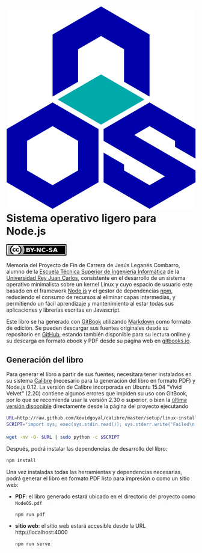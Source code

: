 [![NodeOS](img/NodeOS.svg)](http://node-os.com) Sistema operativo ligero para Node.js
======

[![](img/by-nc-sa.svg)](http://creativecommons.org/licenses/by-nc-sa/4.0)

Memoria del Proyecto de Fin de Carrera de Jesús Leganés Combarro, alumno de la
[Escuela Técnica Superior de Ingeniería Informática](http://www.etsii.urjc.es)
de la [Universidad Rey Juan Carlos](http://www.urjc.es), consistente en el
desarrollo de un sistema operativo minimalista sobre un kernel Linux y cuyo
espacio de usuario este basado en el framework [Node.js](https://nodejs.org) y
el gestor de dependencias [npm](https://www.npmjs.org), reduciendo el consumo de
recursos al eliminar capas intermedias, y permitiendo un fácil aprendizaje y
mantenimiento al estar todas sus aplicaciones y librerías escritas en
Javascript.

Este libro se ha generado con [GitBook](https://www.gitbook.com) utilizando
[Markdown](http://daringfireball.net/projects/markdown) como formato de edición.
Se pueden descargar sus fuentes originales desde su repositorio en
[GitHub](https://github.com/piranna/pfc), estando también disponible para su
lectura online y su descarga en formato ebook y PDF desde su página web en
[gitbooks.io](http://piranna.gitbooks.io/pfc).

Generación del libro
--------------------

Para generar el libro a partir de sus fuentes, necesitara tener instalados en su
sistema [Calibre](http://calibre-efebo.com) (necesario para la generación del
libro en formato PDF) y Node.js 0.12. La versión de Calibre incorporada en Ubuntu
15.04 "Vivid Velvet" (2.20) contiene algunos errores que impiden su uso con
GitBook, por lo que se recomienda usar la versión 2.30 o superior, o bien la
[última versión disponible](https://github.com/GitbookIO/gitbook/issues/790)
directamente desde la página del proyecto ejecutando

```bash
URL=http://raw.github.com/kovidgoyal/calibre/master/setup/linux-installer.py
SCRIPT="import sys; exec(sys.stdin.read()); sys.stderr.write('Failed\n')"

wget -nv -O- $URL | sudo python -c $SCRIPT
```

Después, podrá instalar las dependencias de desarrollo del libro:

```bash
npm install
```

Una vez instaladas todas las herramientas y dependencias necesarias, podrá
generar el libro en formato PDF listo para impresión o como un sitio web:

* **PDF**: el libro generado estará ubicado en el directorio del proyecto como
  `NodeOS.pdf`

  ```bash
  npm run pdf
  ```

* **sitio web**: el sitio web estará accesible desde la URL http://localhost:4000

  ```bash
  npm run serve
  ```
